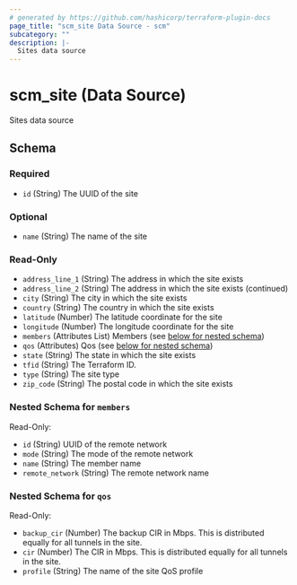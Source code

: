 ```yaml
---
# generated by https://github.com/hashicorp/terraform-plugin-docs
page_title: "scm_site Data Source - scm"
subcategory: ""
description: |-
  Sites data source
---
```


# scm_site (Data Source)

Sites data source



<!-- schema generated by tfplugindocs -->
## Schema

### Required

- `id` (String) The UUID of the site

### Optional

- `name` (String) The name of the site

### Read-Only

- `address_line_1` (String) The address in which the site exists
- `address_line_2` (String) The address in which the site exists (continued)
- `city` (String) The city in which the site exists
- `country` (String) The country in which the site exists
- `latitude` (Number) The latitude coordinate for the site
- `longitude` (Number) The longitude coordinate for the site
- `members` (Attributes List) Members (see [below for nested schema](#nestedatt--members))
- `qos` (Attributes) Qos (see [below for nested schema](#nestedatt--qos))
- `state` (String) The state in which the site exists
- `tfid` (String) The Terraform ID.
- `type` (String) The site type
- `zip_code` (String) The postal code in which the site exists

<a id="nestedatt--members"></a>
### Nested Schema for `members`

Read-Only:

- `id` (String) UUID of the remote network
- `mode` (String) The mode of the remote network
- `name` (String) The member name
- `remote_network` (String) The remote network name


<a id="nestedatt--qos"></a>
### Nested Schema for `qos`

Read-Only:

- `backup_cir` (Number) The backup CIR in Mbps. This is distributed equally for all tunnels in the site.
- `cir` (Number) The CIR in Mbps. This is distributed equally for all tunnels in the site.
- `profile` (String) The name of the site QoS profile
